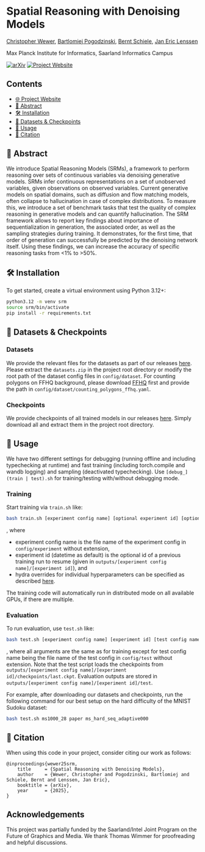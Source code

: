 # Spatial Reasoning with Denoising Models
<a href="https://geometric-rl.mpi-inf.mpg.de/people/Wewer.html">Christopher Wewer</a>, <a href="https://geometric-rl.mpi-inf.mpg.de/people/Bart.html">Bartlomiej Pogodzinski</a>, <a href="https://www.mpi-inf.mpg.de/departments/computer-vision-and-machine-learning/people/bernt-schiele">Bernt Schiele</a>, <a href="http://geometric-rl.mpi-inf.mpg.de/people/Lenssen.html">Jan Eric Lenssen</a>

Max Planck Institute for Informatics, Saarland Informatics Campus

[![arXiv](https://img.shields.io/badge/arXiv-2403.16292-b31b1b.svg)]()
[![Project Website](https://img.shields.io/badge/Website-Visit%20Here-006c66)](https://geometric-rl.mpi-inf.mpg.de/srm/)

## Contents
- [🌐 Project Website](https://geometric-rl.mpi-inf.mpg.de/srm/)
- [📓 Abstract](#-abstract)
- [🛠️ Installation](#️-installation)
- [💾 Datasets & Checkpoints](#-datasets-&-checkpoints)
- [📣 Usage](#-usage)
- [📘 Citation](#-citation)

## 📓 Abstract
We introduce Spatial Reasoning Models (SRMs), a framework to perform  reasoning over sets of continuous variables via denoising generative models. SRMs infer continuous representations on a set of unobserved variables, given observations on observed variables. Current generative models on spatial domains, such as diffusion and flow matching models, often collapse to hallucination in case of complex distributions. To measure this, we introduce a set of benchmark tasks that test the quality of complex reasoning in generative models and can quantify hallucination. The SRM framework allows to report key findings about importance of sequentialization in generation, the associated order, as well as the sampling strategies during training. It demonstrates, for the first time, that order of generation can successfully be predicted by the denoising network itself. Using these findings, we can increase the accuracy of specific reasoning tasks from <1% to >50%.

## 🛠️ Installation

To get started, create a virtual environment using Python 3.12+:

```bash
python3.12 -m venv srm
source srm/bin/activate
pip install -r requirements.txt
```

## 💾 Datasets & Checkpoints

### Datasets
We provide the relevant files for the datasets as part of our releases [here](https://github.com/Chrixtar/latentsplat/releases).
Please extract the `datasets.zip` in the project root directory or modify the root path of the dataset config files in `config/dataset`.
For counting polygons on FFHQ background, please download [FFHQ](https://github.com/NVlabs/ffhq-dataset) first and provide the path in `config/dataset/counting_polygons_ffhq.yaml`.

### Checkpoints
We provide checkpoints of all trained models in our releases [here](https://github.com/Chrixtar/latentsplat/releases).
Simply download all and extract them in the project root directory.

## 📣 Usage

We have two different settings for debugging (running offline and including typechecking at runtime) and fast training (including torch.compile and wandb logging) and sampling (deactivated typechecking). Use `[debug_](train | test).sh` for training/testing with/without debugging mode.

### Training

Start training via `train.sh` like:

```bash
bash train.sh [experiment config name] [optional experiment id] [optional hydra overrides]
```
, where 
* experiment config name is the file name of the experiment config in `config/experiment` without extension, 
* experiment id (datetime as default) is the optional id of a previous training run to resume (given in `outputs/[experiment config name]/[experiment id]`), and
* hydra overrides for individual hyperparameters can be specified as described [here](https://hydra.cc/docs/advanced/override_grammar/basic/).


The training code will automatically run in distributed mode on all available GPUs, if there are multiple.

### Evaluation

To run evaluation, use `test.sh` like:

```bash
bash test.sh [experiment config name] [experiment id] [test config name] [optional hydra overrides]
```
, where all arguments are the same as for training except for test config name being the file name of the test config in `config/test` without extension. Note that the test script loads the checkpoints from `outputs/[experiment config name]/[experiment id]/checkpoints/last.ckpt`. Evaluation outputs are stored in `outputs/[experiment config name]/[experiment id]/test`.

For example, after downloading our datasets and checkpoints, run the following command for our best setup on the hard difficulty of the MNIST Sudoku dataset:
```bash
bash test.sh ms1000_28 paper ms_hard_seq_adaptive000
```

## 📘 Citation
When using this code in your project, consider citing our work as follows:
<section class="section" id="BibTeX">
  <div class="container is-max-desktop content">
    <pre><code>@inproceedings{wewer25srm,
    title     = {Spatial Reasoning with Denoising Models},
    author    = {Wewer, Christopher and Pogodzinski, Bartlomiej and Schiele, Bernt and Lenssen, Jan Eric},
    booktitle = {arXiv},
    year      = {2025},
}</code></pre>
  </div>
</section>

## Acknowledgements

This project was partially funded by the Saarland/Intel Joint Program on the Future of Graphics and Media. We thank Thomas Wimmer for proofreading and helpful discussions. 

